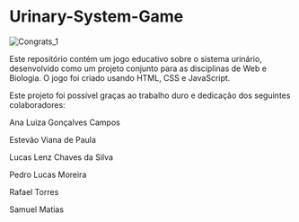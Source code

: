 # Urinary-System-Game

![Congrats_1](https://github.com/AninhaCampos/UrinarySystemGame/assets/125516321/adc53388-2c68-44bf-92dc-483ebbde5243)


Este repositório contém um jogo educativo sobre o sistema urinário, desenvolvido como um projeto conjunto para as disciplinas de Web e Biologia. O jogo foi criado usando HTML, CSS e JavaScript.

Este projeto foi possível graças ao trabalho duro e dedicação dos seguintes colaboradores:

Ana Luiza Gonçalves Campos

Estevão Viana de Paula

Lucas Lenz Chaves da Silva

Pedro Lucas Moreira

Rafael Torres 

Samuel Matias
